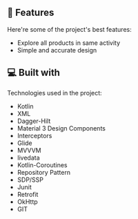 


<h2>🧐 Features</h2>

Here're some of the project's best features:

*   Explore all products in same activity
*   Simple and accurate design  
  
<h2>💻 Built with</h2>

Technologies used in the project:

*   Kotlin
*   XML
*   Dagger-Hilt
*   Material 3 Design Components
*   Interceptors
*   Glide
*   MVVVM
*   livedata
*   Kotlin-Coroutines
*   Repository Pattern
*   SDP/SSP
*   Junit
*   Retrofit
*   OkHttp
*   GIT

